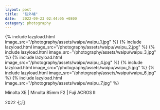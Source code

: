 ```yaml
---
layout: post
title:  "往外埔"
date:   2022-09-23 02:44:05 +0800
category: photography
---
```

{% include lazyload.html image_src="/photography/assets/waipu/waipu_1.jpg" %}
{% include lazyload.html image_src="/photography/assets/waipu/waipu_2.jpg" %}
{% include lazyload.html image_src="/photography/assets/waipu/waipu_3.jpg" %}
{% include lazyload.html image_src="/photography/assets/waipu/waipu_4.jpg" %}
{% include lazyload.html image_src="/photography/assets/waipu/waipu_5.jpg" %}
{% include lazyload.html image_src="/photography/assets/waipu/waipu_6.jpg" %}
{% include lazyload.html image_src="/photography/assets/waipu/waipu_7.jpg" %}

Minolta XE | Minolta 85mm F2 | Fuji ACROS II

2022 七月
